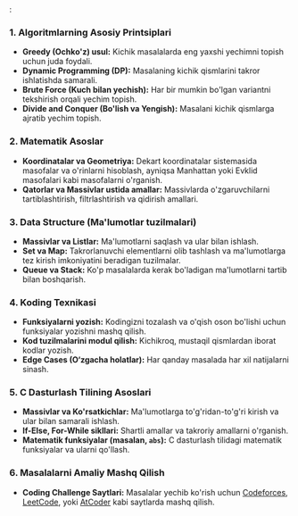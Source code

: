 :

### 1. **Algoritmlarning Asosiy Printsiplari**
   - **Greedy (Ochko'z) usul:** Kichik masalalarda eng yaxshi yechimni topish uchun juda foydali.
   - **Dynamic Programming (DP):** Masalaning kichik qismlarini takror ishlatishda samarali.
   - **Brute Force (Kuch bilan yechish):** Har bir mumkin bo'lgan variantni tekshirish orqali yechim topish.
   - **Divide and Conquer (Bo'lish va Yengish):** Masalani kichik qismlarga ajratib yechim topish.

### 2. **Matematik Asoslar**
   - **Koordinatalar va Geometriya:** Dekart koordinatalar sistemasida masofalar va o'rinlarni hisoblash, ayniqsa Manhattan yoki Evklid masofalari kabi masofalarni o'rganish.
   - **Qatorlar va Massivlar ustida amallar:** Massivlarda o'zgaruvchilarni tartiblashtirish, filtrlashtirish va qidirish amallari.

### 3. **Data Structure (Ma'lumotlar tuzilmalari)**
   - **Massivlar va Listlar:** Ma'lumotlarni saqlash va ular bilan ishlash.
   - **Set va Map:** Takrorlanuvchi elementlarni olib tashlash va ma'lumotlarga tez kirish imkoniyatini beradigan tuzilmalar.
   - **Queue va Stack:** Ko'p masalalarda kerak bo'ladigan ma'lumotlarni tartib bilan boshqarish.

### 4. **Koding Texnikasi**
   - **Funksiyalarni yozish:** Kodingizni tozalash va o'qish oson bo'lishi uchun funksiyalar yozishni mashq qilish.
   - **Kod tuzilmalarini modul qilish:** Kichikroq, mustaqil qismlardan iborat kodlar yozish.
   - **Edge Cases (O‘zgacha holatlar):** Har qanday masalada har xil natijalarni sinash.

### 5. **C Dasturlash Tilining Asoslari**
   - **Massivlar va Ko'rsatkichlar:** Ma'lumotlarga to'g'ridan-to'g'ri kirish va ular bilan samarali ishlash.
   - **If-Else, For-While sikllari:** Shartli amallar va takroriy amallarni o'rganish.
   - **Matematik funksiyalar (masalan, `abs`):** C dasturlash tilidagi matematik funksiyalar va ularni qo'llash.

### 6. **Masalalarni Amaliy Mashq Qilish**
   - **Coding Challenge Saytlari:** Masalalar yechib ko'rish uchun [Codeforces](https://codeforces.com), [LeetCode](https://leetcode.com), yoki [AtCoder](https://atcoder.jp) kabi saytlarda mashq qilish.

